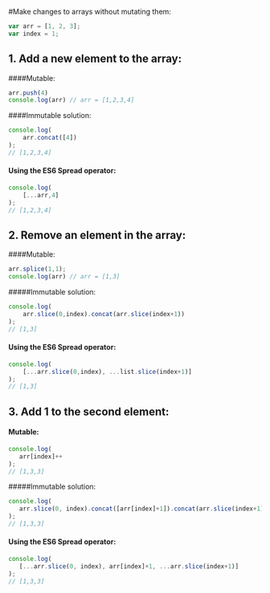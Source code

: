 #Make changes to arrays without mutating them:

``` javascript
var arr = [1, 2, 3];
var index = 1;
```
## 1. Add a new element to the array:

####Mutable:
``` javascript
arr.push(4) 
console.log(arr) // arr = [1,2,3,4]
```

####Immutable solution:
``` javascript
console.log(        
    arr.concat([4])         
); 
// [1,2,3,4]
```
#### Using the ES6 Spread operator:
``` javascript
console.log(
    [...arr,4]             
); 
// [1,2,3,4]
```

## 2. Remove an element in the array:

####Mutable:
``` javascript
arr.splice(1,1);
console.log(arr) // arr = [1,3]
```

#####Immutable solution:
``` javascript
console.log(       
    arr.slice(0,index).concat(arr.slice(index+1))      
); 
// [1,3]
````
#### Using the ES6 Spread operator:
``` javascript
console.log(       
    [...arr.slice(0,index), ...list.slice(index+1)]       
); 
// [1,3]
```

## 3. Add 1 to the second element:

#### Mutable:
``` javascript
console.log(       
   arr[index]++     
); 
// [1,3,3]
```

#####Immutable solution:
``` javascript
console.log(       
   arr.slice(0, index).concat([arr[index]+1]).concat(arr.slice(index+1))
); 
// [1,3,3]
```
#### Using the ES6 Spread operator:
``` javascript
console.log(       
   [...arr.slice(0, index), arr[index]+1, ...arr.slice(index+1)]
); 
// [1,3,3]
```
